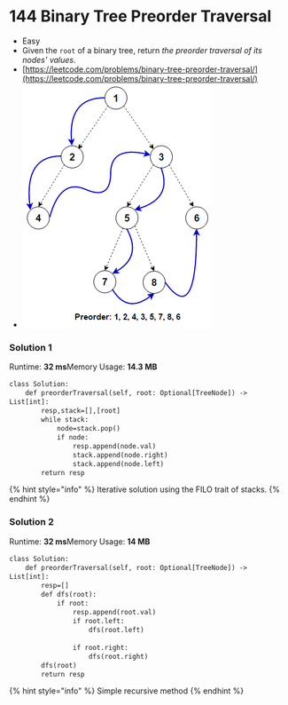 # 144 Binary Tree Preorder Traversal

* Easy
* Given the `root` of a binary tree, return _the preorder traversal of its nodes' values_.
* [https://leetcode.com/problems/binary-tree-preorder-traversal/](https://leetcode.com/problems/binary-tree-preorder-traversal/)
* ![](<../../.gitbook/assets/image (1) (1) (1) (1) (1).png>)

### Solution 1

Runtime: **32 ms**Memory Usage: **14.3 MB**

```
class Solution:
    def preorderTraversal(self, root: Optional[TreeNode]) -> List[int]:
        resp,stack=[],[root]
        while stack:
            node=stack.pop()
            if node:
                resp.append(node.val)
                stack.append(node.right)
                stack.append(node.left)
        return resp
```

{% hint style="info" %}
Iterative solution using the FILO trait of stacks.&#x20;
{% endhint %}

### Solution 2

Runtime: **32 ms**Memory Usage: **14 MB**

```
class Solution:
    def preorderTraversal(self, root: Optional[TreeNode]) -> List[int]:
        resp=[]
        def dfs(root):
            if root:
                resp.append(root.val)
                if root.left:
                    dfs(root.left)
                    
                if root.right:
                    dfs(root.right)
        dfs(root)
        return resp
```

{% hint style="info" %}
Simple recursive method&#x20;
{% endhint %}
